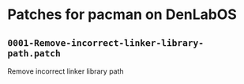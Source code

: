 # Patches for pacman on DenLabOS

## `0001-Remove-incorrect-linker-library-path.patch`

Remove incorrect linker library path


